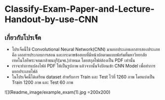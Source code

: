 # Classify-Exam-Paper-and-Lecture-Handout-by-use-CNN

## เกี่ยวกับโปรเจ็ค

- โปรเจ็คนี้ใช้ Convolutional Neural Network(CNN) มาแยกประเภทเอกสารสองประเภทคือ เอกสารประกอบการสอน และกระดาษข้อสอบที่มีหน้าปกตามแบบฟอร์มที่มหาวิทยาลัยเทคโนโลยีพระจอมเกล้าธนบุรี(มจธ.)กำหนด  โดยสกุลไฟล์ต้องเป็น PDF เท่านั้น
- เราจะทำการแปลงไฟล์ PDF ให้เป็นรูปภาพ แล้วจากนั้นจึงป้อนเข้า CNN Model เพื่อทำการแยกประเภทไฟล์
- ในโปรเจ็คนี้ได้เตรียม dataset สำหรับการ Train และ Test ไว้ที่ 1260 ภาพ โดยแบ่งเป็น Train 1200 ภาพ และ Test 60 ภาพ

![](Readme_image/example_exam(1).jpg =200x200)
